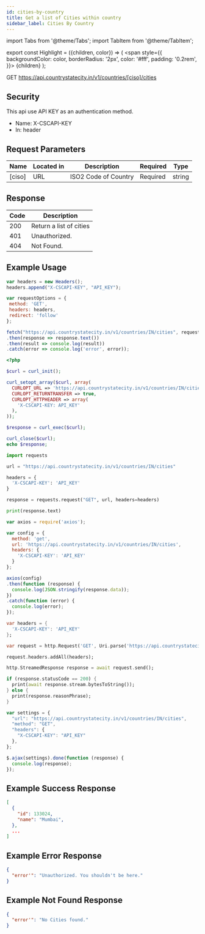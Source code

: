 ```yaml
---
id: cities-by-country
title: Get a list of Cities within country
sidebar_label: Cities By Country
---
```


import Tabs from '@theme/Tabs';
import TabItem from '@theme/TabItem';

export const Highlight = ({children, color}) => (
  <span
    style={{
      backgroundColor: color,
      borderRadius: '2px',
      color: '#fff',
      padding: '0.2rem',
    }}>
    {children}
  </span>
);

<Highlight color="#25c2a0">GET</Highlight> https://api.countrystatecity.in/v1/countries/[ciso]/cities

## Security
This api use API KEY as an authentication method.
* Name: <Highlight color="#1877F2">X-CSCAPI-KEY</Highlight>
* In: header

## Request Parameters
| Name | Located in | Description | Required | Type |
| ---- | ---------- | ----------- | -------- | ---- |
| [ciso] | URL | ISO2 Code of Country | <Highlight color="#d73232">Required</Highlight> | string |

## Response
| Code | Description |
| ---- | ----------- |
| 200 | Return a list of cities |
| 401 | Unauthorized. |
| 404 | Not Found. |

## Example Usage
<Tabs>
  <TabItem value="js" label="Javascript" default>

   ```jsx title="countries-states-cities.js"
var headers = new Headers();
headers.append("X-CSCAPI-KEY", "API_KEY");

var requestOptions = {
    method: 'GET',
    headers: headers,
    redirect: 'follow'
};

fetch("https://api.countrystatecity.in/v1/countries/IN/cities", requestOptions)
  .then(response => response.text())
  .then(result => console.log(result))
  .catch(error => console.log('error', error));
```

  </TabItem>

  <TabItem value="php" label="PHP">

```php title="countries-states-cities.php"
<?php

$curl = curl_init();

curl_setopt_array($curl, array(
  CURLOPT_URL => 'https://api.countrystatecity.in/v1/countries/IN/cities',
  CURLOPT_RETURNTRANSFER => true,
  CURLOPT_HTTPHEADER => array(
    'X-CSCAPI-KEY: API_KEY'
  ),
));

$response = curl_exec($curl);

curl_close($curl);
echo $response;
```

  </TabItem>

  <TabItem value="py" label="Python">

```py title="countries-states-cities.py"
import requests

url = "https://api.countrystatecity.in/v1/countries/IN/cities"

headers = {
  'X-CSCAPI-KEY': 'API_KEY'
}

response = requests.request("GET", url, headers=headers)

print(response.text)
```

  </TabItem>

  <TabItem value="axios" label="Axios">

```jsx title="countries-states-cities.js"
var axios = require('axios');

var config = {
  method: 'get',
  url: 'https://api.countrystatecity.in/v1/countries/IN/cities',
  headers: {
    'X-CSCAPI-KEY': 'API_KEY'
  }
};

axios(config)
.then(function (response) {
  console.log(JSON.stringify(response.data));
})
.catch(function (error) {
  console.log(error);
});
```

  </TabItem>

  <TabItem value="dart" label="Dart">

```dart title="countries-states-cities.dart"
var headers = {
  'X-CSCAPI-KEY': 'API_KEY'
};

var request = http.Request('GET', Uri.parse('https://api.countrystatecity.in/v1/countries/IN/cities'));

request.headers.addAll(headers);

http.StreamedResponse response = await request.send();

if (response.statusCode == 200) {
  print(await response.stream.bytesToString());
} else {
  print(response.reasonPhrase);
}
```

  </TabItem>

  <TabItem value="jquery" label="jQuery">

```jsx title="countries-states-cities.js"
var settings = {
  "url": "https://api.countrystatecity.in/v1/countries/IN/cities",
  "method": "GET",
  "headers": {
    "X-CSCAPI-KEY": "API_KEY"
  },
};

$.ajax(settings).done(function (response) {
  console.log(response);
});
```

  </TabItem>
</Tabs>

## Example Success Response
```json
[
  {
    "id": 133024,
    "name": "Mumbai",
  },
  ...
]
```

## Example Error Response
```json
{
  "error'": "Unauthorized. You shouldn't be here."
}
```

## Example Not Found Response
```json
{
  "error'": "No Cities found."
}
```
